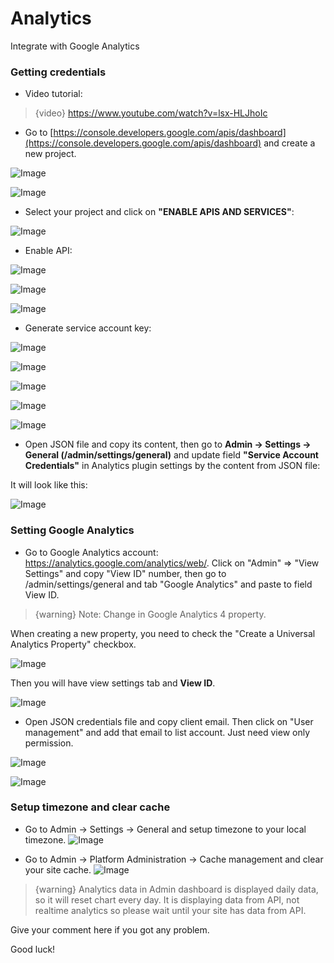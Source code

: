 #  Analytics

Integrate with Google Analytics

### Getting credentials

- Video tutorial:
> {video} https://www.youtube.com/watch?v=lsx-HLJhoIc


- Go to [https://console.developers.google.com/apis/dashboard](https://console.developers.google.com/apis/dashboard) and create a new project.

![Image](https://live.staticflickr.com/65535/51598079433_00e2dcbcb7_b.jpg)

![Image](https://live.staticflickr.com/65535/51598521599_b1be3d9eb3_b.jpg)

- Select your project and click on **"ENABLE APIS AND SERVICES"**:

![Image](https://live.staticflickr.com/65535/51597862401_4d78f3e8fb_b.jpg)

- Enable API:

![Image](https://live.staticflickr.com/65535/51597042652_8f9f67fc14_b.jpg)

![Image](https://live.staticflickr.com/65535/51598079238_cb0592a3d2_b.jpg)

![Image](https://live.staticflickr.com/65535/51597042477_6c0eb974c5_b.jpg)

- Generate service account key:

![Image](https://live.staticflickr.com/65535/51598092848_d9c13736da_b.jpg)

![Image](https://live.staticflickr.com/65535/51598099773_9b8ec11521_b.jpg)

![Image](https://live.staticflickr.com/65535/51597861926_5cee160ab1_b.jpg)

![Image](https://live.staticflickr.com/65535/51597042047_311601b409_b.jpg)

![Image](https://live.staticflickr.com/65535/51598078593_17f8ffe786_b.jpg)

- Open JSON file and copy its content, then go to **Admin -> Settings -> General (/admin/settings/general)** and update field **"Service Account Credentials"** in Analytics plugin settings by the content from JSON file:

It will look like this:

![Image](https://live.staticflickr.com/65535/51598520879_3d216f5d9b_b.jpg)

### Setting Google Analytics

- Go to Google Analytics account: https://analytics.google.com/analytics/web/. Click on "Admin" => "View Settings" and copy "View ID" number, then go to /admin/settings/general and tab "Google Analytics" and paste to field View ID.

> {warning} Note: Change in Google Analytics 4 property.

When creating a new property, you need to check the "Create a Universal Analytics Property" checkbox.

![Image](https://live.staticflickr.com/65535/51598078418_7594dc9603_b.jpg)

Then you will have view settings tab and **View ID**.

![Image](https://live.staticflickr.com/65535/51597041702_1f999a9151_b.jpg)

- Open JSON credentials file and copy client email. Then click on "User management" and add that email to list account. Just need view only permission.

![Image](https://live.staticflickr.com/65535/51598756130_3491f2de47_b.jpg)


![Image](https://live.staticflickr.com/65535/51597861276_cbafa75e75_b.jpg)

### Setup timezone and clear cache

- Go to Admin -> Settings -> General and setup timezone to your local timezone.
  ![Image](https://live.staticflickr.com/65535/51598755980_243d6eabe3_b.jpg)

- Go to Admin -> Platform Administration -> Cache management and clear your site cache.
  ![Image](https://live.staticflickr.com/65535/51597041387_1a8c28a485_b.jpg)

> {warning} Analytics data in Admin dashboard is displayed daily data, so it will reset chart every day. It is displaying data from API, not realtime analytics so please wait until your site has data from API.

Give your comment here if you got any problem.

Good luck!